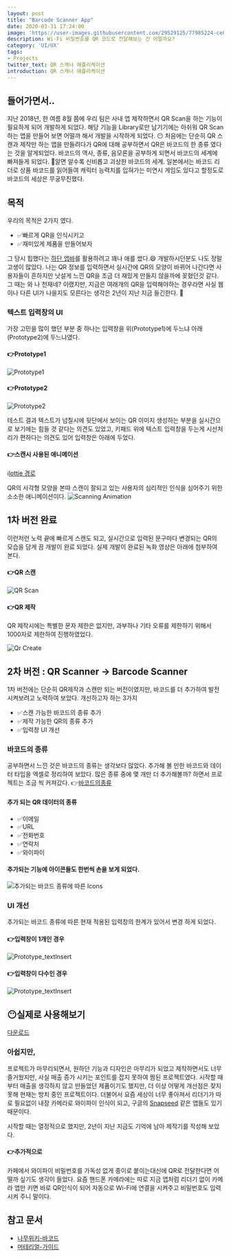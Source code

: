 ```yaml
---
layout: post
title: "Barcode Scanner App"
date: 2020-03-31 17:24:00
image: 'https://user-images.githubusercontent.com/29529125/77985224-ce0fb280-734e-11ea-9807-9eaa2bd8bb2e.png'
description: Wi-Fi 비밀번호를 QR 코드로 전달해보는 건 어떨까요?
category: 'UI/UX'
tags:
- Projects
twitter_text: QR 스캐너 애플리케이션
introduction: QR 스캐너 애플리케이션
---
```


## 들어가면서..
지난 2018년, 한 여름 8월 쯤에 우리 팀은 사내 앱 제작하면서 QR Scan을 하는 기능이 필요하게 되어 개발하게 되었다. 해당 기능을 Library로만 남기기에는 아쉬워 QR Scan 하는 앱을 만들어 보면 어떨까 해서 개발을 시작하게 되었다. 😶
처음에는 단순히 QR 스캔과 제작만 하는 앱을 만들려다가 QR에 대해 공부하면서 QR은 바코드의 한 종류 였다는 것을 알게되었다. 바코드의 역사, 종류, 음모론을 공부하게 되면서 바코드의 세계에 빠져들게 되었다. 🤖알면 알수록 신비롭고 괴상한 바코드의 세계. 일본에서는 바코드 리더로 상품 바코드를 읽어들여 캐릭터 능력치를 입혀가는 미연시 게임도 있다고 할정도로 바코드의 세상은 무궁무진했다. 

## 목적
우리의 목적은 2가지 였다.
- ✅빠르게 QR을 인식시키고 
- ✅재미있게 제품을 만들어보자

그 당시 힙했다는 [하단 앱바](https://material.io/components/app-bars-bottom/#anatomy)를 활용하려고 꽤나 애를 썼다.😄 개발하시던분도 나도 정말 고생이 많았다. 나는 QR 정보를 입력하면서 실시간에 QR의 모양이 바뀌어 나간다면 사용자들이 흔하지만 낫설게 느낀 QR을 조금 더 재밌게 만들지 않을까에 꽂혔던것 같다.
그 때는 와 나 천재네? 이랬지만, 지금은 여래개의 QR을 입력해야하는 경우라면 사실 웹이나 다른 UI가 나을지도 모른다는 생각은 2년이 지난 지금 들긴한다. 🤡

### 텍스트 입력창의 UI
가장 고민을 많이 했던 부분 중 하나는 입력창을 위(Prototype1)에 두느냐 아래(Prototype2)에 두느냐였다. 


#### 👉Prototype1 
![Prototype1](https://user-images.githubusercontent.com/29529125/77986816-00231380-7353-11ea-83c8-47a591ec18d2.gif)

#### 👉Prototype2
![Prototype2](https://user-images.githubusercontent.com/29529125/77986163-63ac4180-7351-11ea-93fc-ca484fe5d82c.gif)

테스트 결과 텍스트가 넘칠시에 뒷단에서 보이는 QR 이미지 생성하는 부분을 실시간으로 보기에는 힘들 것 같다는 의견도 있었고, 키패드 위에 텍스트 입력창을 두는게 시선처리가 편하다는 의견도 있어 입력창은 아래에 두었다.

#### 👉스캔시 사용된 애니메이션 
ℹ️[lottie 경로](https://lottiefiles.com/18169-simple-scan-animation)

QR의 사각형 모양을 본따 스캔이 잘되고 있는 사용자의 심리적인 인식을 심어주기 위한 소소한 애니메이션이다.
![Scanning Animation](https://user-images.githubusercontent.com/29529125/77987124-ec2be180-7353-11ea-97c4-a6fbae1284a5.gif)


## 1차 버전 완료
이런저런 노력 끝에 빠르게 스캔도 되고, 실시간으로 입력된 문구마다 변경되는 QR의 모습을 담게 끔 개발이 완료 되었다. 
실제 개발이 완료된 녹화 영상은 아래에 첨부하여 본다.

#### 👉QR 스캔
![QR Scan](https://user-images.githubusercontent.com/29529125/77983272-86d2f300-7349-11ea-8fa3-9ac7868f25ab.gif)

#### 👉QR 제작
QR 제작시에는 특별한 문자 제한은 없지만, 과부하나 기타 오류를 제한하기 위해서 1000자로 제한하여 진행하였었다.

![Qr Create](https://user-images.githubusercontent.com/29529125/77982474-63a74400-7347-11ea-957b-bcd08cb808a2.gif)


## 2차 버전 : QR Scanner -> Barcode Scanner 
1차 버전에는 단순히 QR제작과 스캔만 되는 버전이였지만, 바코드를 더 추가하여 발전시켜보려고 노력하여 보았다. 
개선하고자 하는 3가지

- ✅스캔 가능한 바코드의 종류 추가
- ✅제작 가능한 QR의 종류 추가
- ✅입력창 UI 개선

### 바코드의 종류 
공부하면서 느낀 것은 바코드의 종류는 생각보다 많았다. 추가해 볼 만한 바코드와 데이터 타입을 엑셀로 정리하여 보았다. 많은 종류 중에 몇 개만 더 추가해볼까? 하면서 프로젝트는 조금 씩 커져갔다.
👉[바코드의종류](https://docs.google.com/spreadsheets/d/12QsEy9Q259WckKjOmFr9uuO6wFndcBunB7rJhQDl1ak/edit?usp=sharing)

#### 추가 되는 QR 데이터의 종류
- ✅이메일
- ✅URL
- ✅전화번호
- ✅연락처
- ✅와이파이

#### 추가되는 기능에 아이콘들도 한번씩 손을 보게 되었다.

![추가되는 바코드 종류에 따른 Icons](https://user-images.githubusercontent.com/29529125/77995525-e986b780-7366-11ea-8872-8ec16e1dc849.png)

### UI 개선 
추가되는 바코드 종류에 따른 현재 적용된 입력창의 한계가 있어서 변경 하게 되었다.

#### 👉입력창이 1개인 경우
![Prototype_textInsert](https://user-images.githubusercontent.com/29529125/77997793-f60d0f00-736a-11ea-90ac-45fbd2466a8e.gif)
#### 👉입력창이 다수인 경우
![Prototype_textInsert](https://user-images.githubusercontent.com/29529125/77997819-058c5800-736b-11ea-9290-9ff1ed7c604a.gif)

## 😶실제로 사용해보기
[다운로드](https://play.google.com/store/apps/details?id=io.jmobile.jmscanner)

### 아쉽지만,
프로젝트가 마무리되면서, 원하던 기능과 디자인은 마무리가 되었고 제작하면서도 너무 즐거웠지만, 사실 매출 증가 시키는 포인트를 잡지 못하여 짬된 프로젝트였다.
시작할 때부터 매출을 생각하지 않고 만들었던 제품이기도 했지만, 더 이상 어떻게 개선점은 찾지 못해 현재는 방치 중인 프로젝트이다. 더불어서 요즘 세상이 너무 좋아져서 리더기가 따로 필요없이 내장 카메라로 와이파이 인식이 되고, 구글의 [Snapseed](https://play.google.com/store/apps/details?id=com.niksoftware.snapseed) 같은 앱들도 있기 때문이다.

시작할 때는 열정적으로 했지만, 2년이 지난 지금도 기억에 남아 제작기를 작성해 보았다.

#### 👉추가적으로 

카페에서 와이파이 비밀번호를 가독성 없게 종이로 붙이는대신에 QR로 전달한다면 어떨까 싶기도 생각이 들었다.
요즘 핸드폰 카메라에는 따로 지금 앱처럼 리더기 없이 카메라 앱만 키면 바로 QR인식이 되어 자동으로 Wi-Fi에 연결을 시켜주고 비밀번호도 입력시켜 주니 말이다.

## 참고 문서 
- [나무위키-바코드](https://namu.wiki/w/%EB%B0%94%EC%BD%94%EB%93%9C)
- [머테리얼-가이드](https://material.io/components/app-bars-bottom/)
